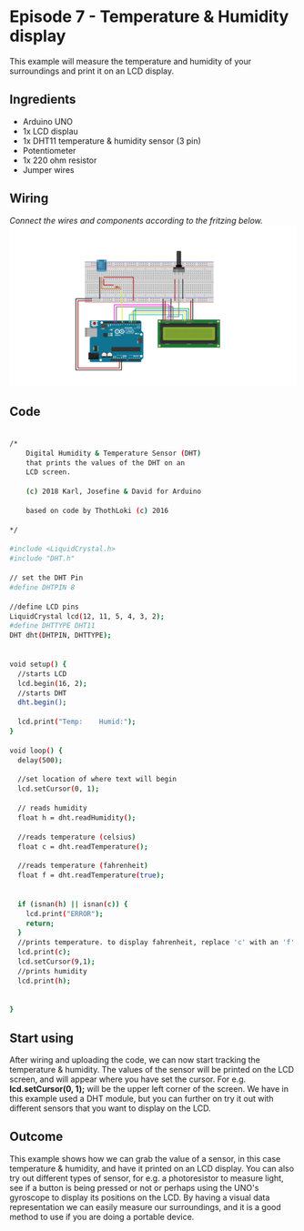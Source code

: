 # Episode 7 - Temperature & Humidity display
This example will measure the temperature and humidity of your surroundings and print it on an LCD display. 


## Ingredients
- Arduino UNO
- 1x LCD displau
- 1x DHT11 temperature & humidity sensor (3 pin)
- Potentiometer
- 1x 220 ohm resistor
- Jumper wires 


## Wiring
 *Connect the wires and components according to the fritzing below.*
![alt text](https://github.com/arduino/livecast/raw/master/Season%202/Episode%207%20-%20Temperature%20%26%20Humidity%20display/img/episode7_fritzing.png "Logo Title Text 1")



## Code

```sh

/*
    Digital Humidity & Temperature Sensor (DHT)
    that prints the values of the DHT on an
    LCD screen.

    (c) 2018 Karl, Josefine & David for Arduino

    based on code by ThothLoki (c) 2016

*/

#include <LiquidCrystal.h>
#include "DHT.h"

// set the DHT Pin
#define DHTPIN 8

//define LCD pins
LiquidCrystal lcd(12, 11, 5, 4, 3, 2);
#define DHTTYPE DHT11
DHT dht(DHTPIN, DHTTYPE);


void setup() {
  //starts LCD
  lcd.begin(16, 2);
  //starts DHT
  dht.begin();
  
  lcd.print("Temp:    Humid:");
}

void loop() {
  delay(500);
  
  //set location of where text will begin
  lcd.setCursor(0, 1);
  
  // reads humidity
  float h = dht.readHumidity();
  
  //reads temperature (celsius)
  float c = dht.readTemperature();
  
  //reads temperature (fahrenheit)
  float f = dht.readTemperature(true);

  
  if (isnan(h) || isnan(c)) {
    lcd.print("ERROR");
    return;
  }
  //prints temperature. to display fahrenheit, replace 'c' with an 'f'
  lcd.print(c);
  lcd.setCursor(9,1);
  //prints humidity
  lcd.print(h);

  
}

```

## Start using

After wiring and uploading the code, we can now start tracking the temperature & humidity. The values of the sensor will be printed on the LCD screen, and will appear where you have set the cursor.
For e.g. **lcd.setCursor(0, 1);** will be the upper left corner of the screen. We have in this example used a DHT module, but you can further on try it out with different sensors that you want to display on the LCD.


## Outcome

This example shows how we can grab the value of a sensor, in this case temperature & humidity, and have it printed on an LCD display. You can also try out different types of sensor, for e.g. a photoresistor to measure light, see if a button is being pressed or not or perhaps using the UNO's gyroscope to display its positions on the LCD. By having a visual data representation we can easily measure our surroundings, and it is a good method to use if you are doing a portable device. 


